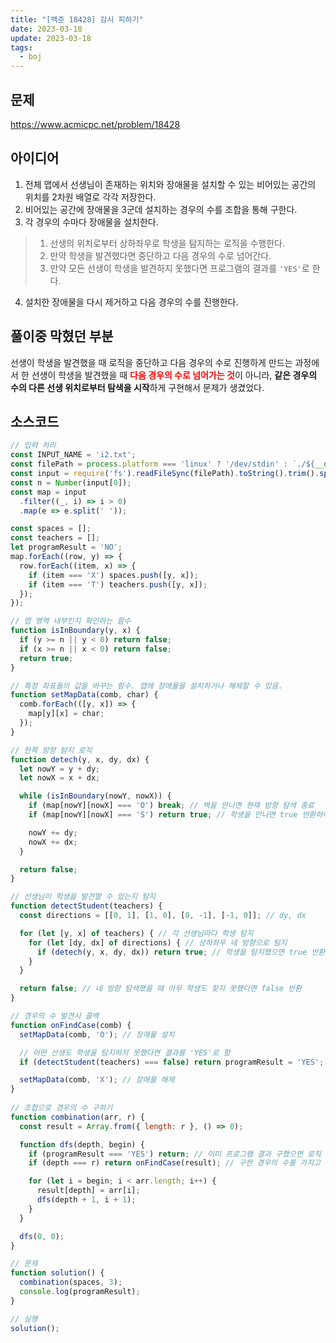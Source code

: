 ```yaml
---
title: "[백준 18428] 감시 피하기"
date: 2023-03-18
update: 2023-03-18
tags:
  - boj
---
```


## 문제
https://www.acmicpc.net/problem/18428

## 아이디어
1. 전체 맵에서 선생님이 존재하는 위치와 장애물을 설치할 수 있는 비어있는 공간의 위치를 2차원 배열로 각각 저장한다.  
2. 비어있는 공간에 장애물을 3군데 설치하는 경우의 수를 조합을 통해 구한다.  
3. 각 경우의 수마다 장애물을 설치한다.  
> 1. 선생의 위치로부터 상하좌우로 학생을 탐지하는 로직을 수행한다.
> 2. 만약 학생을 발견했다면 중단하고 다음 경우의 수로 넘어간다.
> 3. 만약 모든 선생이 학생을 발견하지 못했다면 프로그램의 결과를 `'YES'`로 한다.
4. 설치한 장애물을 다시 제거하고 다음 경우의 수를 진행한다.

## 풀이중 막혔던 부분
선생이 학생을 발견했을 때 로직을 중단하고 다음 경우의 수로 진행하게 만드는 과정에서 한 선생이 학생을 발견했을 때 <b style="color: red">**다음 경우의 수로 넘어가는 것**</b>이 아니라, **같은 경우의 수의 다른 선생 위치로부터 탐색을 시작**하게 구현해서 문제가 생겼었다.

## 소스코드
```js
// 입력 처리
const INPUT_NAME = 'i2.txt';
const filePath = process.platform === 'linux' ? '/dev/stdin' : `./${__dirname.split('\\').pop()}/${INPUT_NAME}`;
const input = require('fs').readFileSync(filePath).toString().trim().split('\n').map(item => item.trim());
const n = Number(input[0]);
const map = input
  .filter((_, i) => i > 0)
  .map(e => e.split(' '));

const spaces = [];
const teachers = [];
let programResult = 'NO';
map.forEach((row, y) => {
  row.forEach((item, x) => {
    if (item === 'X') spaces.push([y, x]);
    if (item === 'T') teachers.push([y, x]);
  });
});

// 맵 영역 내부인지 확인하는 함수
function isInBoundary(y, x) {
  if (y >= n || y < 0) return false;
  if (x >= n || x < 0) return false;
  return true;
}

// 특정 좌표들의 값을 바꾸는 함수. 맵에 장애물을 설치하거나 해제할 수 있음.
function setMapData(comb, char) {
  comb.forEach(([y, x]) => {
    map[y][x] = char;
  });
}

// 한쪽 방향 탐지 로직
function detech(y, x, dy, dx) {
  let nowY = y + dy;
  let nowX = x + dx;

  while (isInBoundary(nowY, nowX)) {
    if (map[nowY][nowX] === 'O') break; // 벽을 만나면 현재 방향 탐색 종료
    if (map[nowY][nowX] === 'S') return true; // 학생을 만나면 true 반환하여 함수 종료

    nowY += dy;
    nowX += dx;
  }

  return false;
}

// 선생님이 학생을 발견할 수 있는지 탐지
function detectStudent(teachers) {
  const directions = [[0, 1], [1, 0], [0, -1], [-1, 0]]; // dy, dx

  for (let [y, x] of teachers) { // 각 선생님마다 학생 탐지
    for (let [dy, dx] of directions) { // 상하좌우 네 방향으로 탐지
      if (detech(y, x, dy, dx)) return true; // 학생을 탐지했으면 true 반환하여 함수 종료
    }
  }

  return false; // 네 방향 탐색했을 때 아무 학생도 찾지 못했다면 false 반환
}

// 경우의 수 발견시 콜백
function onFindCase(comb) {
  setMapData(comb, 'O'); // 장애물 설치

  // 어떤 선생도 학생을 탐지하지 못했다면 결과를 'YES'로 함
  if (detectStudent(teachers) === false) return programResult = 'YES';

  setMapData(comb, 'X'); // 장애물 해제
}
  
// 조합으로 경우의 수 구하기
function combination(arr, r) {
  const result = Array.from({ length: r }, () => 0);

  function dfs(depth, begin) {
    if (programResult === 'YES') return; // 이미 프로그램 결과 구했으면 로직 중단
    if (depth === r) return onFindCase(result); // 구한 경우의 수를 가지고 로직 수행

    for (let i = begin; i < arr.length; i++) {
      result[depth] = arr[i];
      dfs(depth + 1, i + 1);
    }
  }

  dfs(0, 0);
}

// 문제
function solution() {
  combination(spaces, 3);
  console.log(programResult);
}

// 실행
solution();
```